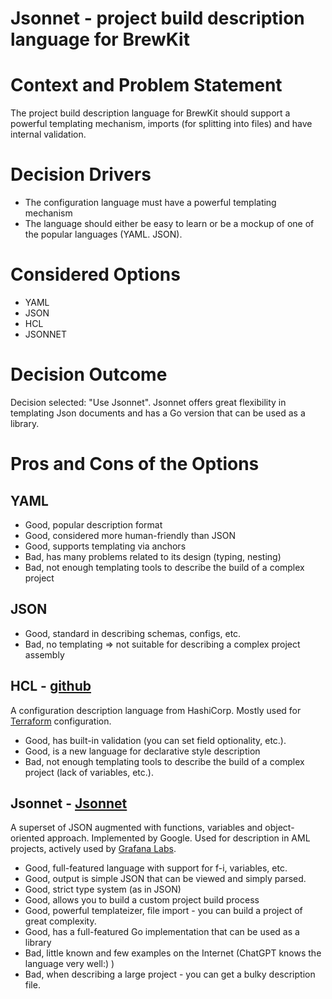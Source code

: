# Jsonnet - project build description language for BrewKit

# Context and Problem Statement

The project build description language for BrewKit should support a powerful templating mechanism, imports (for splitting into files) and have internal validation.

# Decision Drivers

- The configuration language must have a powerful templating mechanism
- The language should either be easy to learn or be a mockup of one of the popular languages (YAML. JSON).

# Considered Options

- YAML
- JSON
- HCL
- JSONNET

# Decision Outcome

Decision selected: "Use Jsonnet". Jsonnet offers great flexibility in templating Json documents and has a Go version that can be used as a library.

# Pros and Cons of the Options

## YAML

- Good, popular description format
- Good, considered more human-friendly than JSON
- Good, supports templating via anchors
- Bad, has many problems related to its design (typing, nesting)
- Bad, not enough templating tools to describe the build of a complex project

## JSON

- Good, standard in describing schemas, configs, etc.
- Bad, no templating => not suitable for describing a complex project assembly

## HCL - [github](https://github.com/hashicorp/hcl)

A configuration description language from HashiCorp. Mostly used for [Terraform](https://www.terraform.io/) configuration.

- Good, has built-in validation (you can set field optionality, etc.).
- Good, is a new language for declarative style description
- Bad, not enough templating tools to describe the build of a complex project (lack of variables, etc.).

## Jsonnet - [Jsonnet](https://jsonnet.org/)

A superset of JSON augmented with functions, variables and object-oriented approach. Implemented by Google.
Used for description in AML projects, actively used by [Grafana Labs](https://grafana.github.io/grafonnet-lib/).

- Good, full-featured language with support for f-i, variables, etc.
- Good, output is simple JSON that can be viewed and simply parsed.
- Good, strict type system (as in JSON)
- Good, allows you to build a custom project build process
- Good, powerful templateizer, file import - you can build a project of great complexity.
- Good, has a full-featured Go implementation that can be used as a library
- Bad, little known and few examples on the Internet (ChatGPT knows the language very well:) )
- Bad, when describing a large project - you can get a bulky description file.